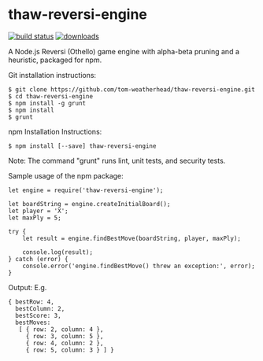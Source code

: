 # thaw-reversi-engine

[![build status](https://secure.travis-ci.org/tom-weatherhead/thaw-reversi-engine.svg)](http://travis-ci.org/tom-weatherhead/thaw-reversi-engine)  [![downloads](https://img.shields.io/npm/dt/thaw-reversi-engine.svg)](https://www.npmjs.com/package/thaw-reversi-engine)

A Node.js Reversi (Othello) game engine with alpha-beta pruning and a heuristic, packaged for npm.

Git installation instructions:

	$ git clone https://github.com/tom-weatherhead/thaw-reversi-engine.git
	$ cd thaw-reversi-engine
	$ npm install -g grunt
	$ npm install
	$ grunt

npm Installation Instructions:

	$ npm install [--save] thaw-reversi-engine

Note: The command "grunt" runs lint, unit tests, and security tests.

Sample usage of the npm package:

	let engine = require('thaw-reversi-engine');

	let boardString = engine.createInitialBoard();
	let player = 'X';
	let maxPly = 5;

	try {
		let result = engine.findBestMove(boardString, player, maxPly);

		console.log(result);
	} catch (error) {
		console.error('engine.findBestMove() threw an exception:', error);
	}

Output: E.g.

	{ bestRow: 4,
	  bestColumn: 2,
	  bestScore: 3,
	  bestMoves:
	   [ { row: 2, column: 4 },
		 { row: 3, column: 5 },
		 { row: 4, column: 2 },
		 { row: 5, column: 3 } ] }

